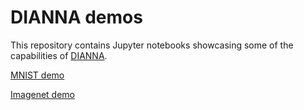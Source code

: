 # DIANNA demos
This repository contains Jupyter notebooks showcasing some of the capabilities of [DIANNA](https://www.github.com/dianna-ai/dianna).

[MNIST demo](dianna-demo-mnist.ipynb)

[Imagenet demo](dianna-demo-imagenet.ipynb)
